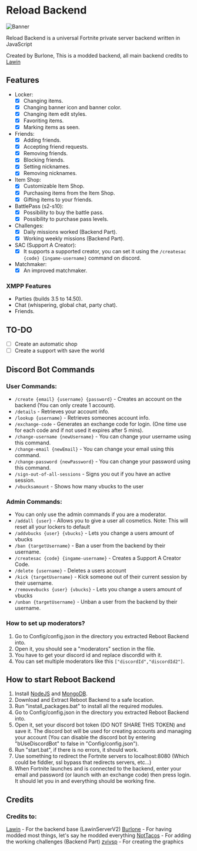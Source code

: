 # Reload Backend

![Banner](https://imgur.com/a/reload-backend-banner-mjh8D4B)

Reload Backend is a universal Fortnite private server backend written in JavaScript

Created by Burlone, This is a modded backend, all main backend credits to [Lawin](https://github.com/Lawin0129)

## Features
* Locker:
    * [x] Changing items.
    * [x] Changing banner icon and banner color.
    * [x] Changing item edit styles.
    * [x] Favoriting items.
    * [x] Marking items as seen.
* Friends:
    * [x] Adding friends.
    * [x] Accepting friend requests.
    * [x] Removing friends.
    * [x] Blocking friends.
    * [x] Setting nicknames.
    * [x] Removing nicknames.
* Item Shop:
    * [x] Customizable Item Shop.
    * [x] Purchasing items from the Item Shop.
    * [x] Gifting items to your friends.
* BattlePass (s2-s10):
    * [x] Possibility to buy the battle pass.
    * [x] Possibility to purchase pass levels.
* Challenges:
    * [x] Daily missions worked (Backend Part).
    * [x] Working weekly missions (Backend Part).
* SAC (Support A Creator):
    * [x] It supports a supported creator, you can set it using the `/createsac {code} {ingame-username}` command on discord.
* Matchmaker:
    * [x] An improved matchmaker.
### XMPP Features
- Parties (builds 3.5 to 14.50).
- Chat (whispering, global chat, party chat).
- Friends.

## TO-DO
- [ ] Create an automatic shop
- [ ] Create a support with save the world

## Discord Bot Commands
### User Commands:
- `/create {email} {username} {password}` - Creates an account on the backend (You can only create 1 account).
- `/details` - Retrieves your account info.
- `/lookup {username}` - Retrieves someones account info.
- `/exchange-code` - Generates an exchange code for login. (One time use for each code and if not used it expires after 5 mins).
- `/change-username {newUsername}` - You can change your username using this command.
- `/change-email {newEmail}` - You can change your email using this command.
- `/change-password {newPassword}` - You can change your password using this command.
- `/sign-out-of-all-sessions` - Signs you out if you have an active session.
- `/vbucksamount` - Shows how many vbucks to the user
### Admin Commands:
- You can only use the admin commands if you are a moderator.
- `/addall {user}` - Allows you to give a user all cosmetics. Note: This will reset all your lockers to default
- `/addvbucks {user} {vbucks}` - Lets you change a users amount of vbucks
- `/ban {targetUsername}` - Ban a user from the backend by their username.
- `/createsac {code} {ingame-username}` - Creates a Support A Creator Code.
- `/delete {username}` - Deletes a users account
- `/kick {targetUsername}` - Kick someone out of their current session by their username.
- `/removevbucks {user} {vbucks}` - Lets you change a users amount of vbucks
- `/unban {targetUsername}` - Unban a user from the backend by their username.
### How to set up moderators?
1) Go to Config/config.json in the directory you extracted Reboot Backend into.
2) Open it, you should see a "moderators" section in the file.
3) You have to get your discord id and replace discordId with it.
4) You can set multiple moderators like this `["discordId","discordId2"]`.

## How to start Reboot Backend
1) Install [NodeJS](https://nodejs.org/en/) and [MongoDB](https://www.mongodb.com/try/download/community).
2) Download and Extract Reboot Backend to a safe location.
3) Run "install_packages.bat" to install all the required modules.
4) Go to Config/config.json in the directory you extracted Reboot Backend into.
5) Open it, set your discord bot token (DO NOT SHARE THIS TOKEN) and save it. The discord bot will be used for creating accounts and managing your account (You can disable the discord bot by entering "bUseDiscordBot" to false in "Config/config.json").
6) Run "start.bat", if there is no errors, it should work.
7) Use something to redirect the Fortnite servers to localhost:8080 (Which could be fiddler, ssl bypass that redirects servers, etc...)
8) When Fortnite launches and is connected to the backend, enter your email and password (or launch with an exchange code) then press login. It should let you in and everything should be working fine.

## Credits
### Credits to:
[Lawin](https://github.com/Lawin0129) - For the backend base (LawinServerV2)
[Burlone](https://github.com/burlone0) - For having modded most things, let's say he modded everything
[NotTacos](https://github.com/PhysicalDrive) - For adding the working challenges (Backend Part)
[zvivsp](https://github.com/zvivsp) - For creating the graphics